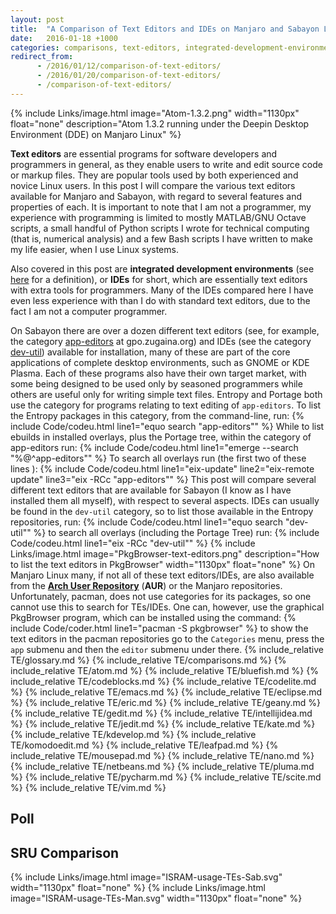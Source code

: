 ```yaml
---
layout: post
title:  "A Comparison of Text Editors and IDEs on Manjaro and Sabayon Linux"
date:   2016-01-18 +1000
categories: comparisons, text-editors, integrated-development-environment
redirect_from:
      - /2016/01/12/comparison-of-text-editors/
      - /2016/01/20/comparison-of-text-editors/
      - /comparison-of-text-editors/
---
```

{% include Links/image.html image="Atom-1.3.2.png" width="1130px" float="none" description="Atom 1.3.2 running under the Deepin Desktop Environment (DDE) on Manjaro Linux" %}

**Text editors** are essential programs for software developers and programmers in general, as they enable users to write and edit source code or markup files. They are popular tools used by both experienced and novice Linux users. In this post I will compare the various text editors available for Manjaro and Sabayon, with regard to several features and properties of each. It is important to note that I am not a programmer, my experience with programming is limited to mostly MATLAB/GNU Octave scripts, a small handful of Python scripts I wrote for technical computing (that is, numerical analysis) and a few Bash scripts I have written to make my life easier, when I use Linux systems.

Also covered in this post are **integrated development environments** (see [here](#integrated-development-environment) for a definition), or **IDEs** for short, which are essentially text editors with extra tools for programmers. Many of the IDEs compared here I have even less experience with than I do with standard text editors, due to the fact I am not a computer programmer.

On Sabayon there are over a dozen different text editors (see, for example, the category [app-editors](http://gpo.zugaina.org/app-editors/) at gpo.zugaina.org) and IDEs (see the category [dev-util](http://gpo.zugaina.org/dev-util/)) available for installation, many of these are part of the core applications of complete desktop environments, such as GNOME or KDE Plasma. Each of these programs also have their own target market, with some being designed to be used only by seasoned programmers while others are useful only for writing simple text files. Entropy and Portage both use the category for programs relating to text editing of `app-editors`. To list the Entropy packages in this category, from the command-line, run:
{% include Code/codeu.html line1="equo search &quot;app-editors&quot;" %}
While to list ebuilds in installed overlays, plus the Portage tree, within the category of app-editors run:
{% include Code/codeu.html line1="emerge --search &quot;%@^app-editors&quot;" %}
To search all overlays run (the first two of these lines ):
{% include Code/codeu.html line1="eix-update" line2="eix-remote update" line3="eix -RCc &quot;app-editors&quot;" %}
This post will compare several different text editors that are available for Sabayon (I know as I have installed them all myself), with respect to several aspects.
IDEs can usually be found in the `dev-util` category, so to list those available in the Entropy repositories, run:
{% include Code/codeu.html line1="equo search &quot;dev-util&quot;" %}
to search all overlays (including the Portage Tree) run:
{% include Code/codeu.html line1="eix -RCc &quot;dev-util&quot;" %}
{% include Links/image.html image="PkgBrowser-text-editors.png" description="How to list the text editors in PkgBrowser" width="1130px" float="none" %}
On Manjaro Linux many, if not all of these text editors/IDEs, are also available from the [**Arch User Repository**](https://aur.archlinux.org) (**AUR**) or the Manjaro repositories. Unfortunately, pacman, does not use categories for its packages, so one cannot use this to search for TEs/IDEs. One can, however, use the graphical PkgBrowser program, which can be installed using the command:
{% include Code/coder.html line1="pacman -S pkgbrowser" %}
to show the text editors in the pacman repositories go to the `Categories` menu, press the `app` submenu and then the `editor` submenu under there.
{% include_relative TE/glossary.md %}
{% include_relative TE/comparisons.md %}
{% include_relative TE/atom.md %}
{% include_relative TE/bluefish.md %}
{% include_relative TE/codeblocks.md %}
{% include_relative TE/codelite.md %}
{% include_relative TE/emacs.md %}
{% include_relative TE/eclipse.md %}
{% include_relative TE/eric.md %}
{% include_relative TE/geany.md %}
{% include_relative TE/gedit.md %}
{% include_relative TE/intellijidea.md %}
{% include_relative TE/jedit.md %}
{% include_relative TE/kate.md %}
{% include_relative TE/kdevelop.md %}
{% include_relative TE/komodoedit.md %}
{% include_relative TE/leafpad.md %}
{% include_relative TE/mousepad.md %}
{% include_relative TE/nano.md %}
{% include_relative TE/netbeans.md %}
{% include_relative TE/pluma.md %}
{% include_relative TE/pycharm.md %}
{% include_relative TE/scite.md %}
{% include_relative TE/vim.md %}

## Poll
<div id="debate_1_2324434"></div>
<script>
  (function () {
    var opst = document.createElement('script');
    opst.type = 'text/javascript';
    opst.async = true;
    opst.src = '/js/embed-2324434.js';
    (document.getElementsByTagName('head')[0] ||
      document.getElementsByTagName('body')[0]).appendChild(opst);
  }());
</script>

## SRU Comparison
{% include Links/image.html image="ISRAM-usage-TEs-Sab.svg" width="1130px" float="none" %}
{% include Links/image.html image="ISRAM-usage-TEs-Man.svg" width="1130px" float="none" %}

[^1]: Ben Ogle (11 November 2015). [*Atom 1.3*](http://blog.atom.io/2015/12/11/atom-1-3.html). *blog.atom.io*: Atom.
[^2]: [Releases &middot; jenslody/codeblocks](https://github.com/jenslody/codeblocks/releases?after=CODEBLOCKS_1_0_BETA5). Retrieved 12 January 2016.
[^3]: [Plugins](http://codeblocks.org/cbplugins). Retrieved 12 January 2016.
